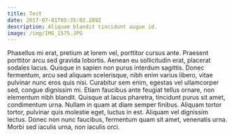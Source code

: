 ```yaml
---
title: Test
date: 2017-07-01T05:35:02.289Z
description: Aliquam blandit tincidunt augue id.
image: /img/IMG_1575.JPG
---
```

Phasellus mi erat, pretium at lorem vel, porttitor cursus ante. Praesent porttitor arcu sed gravida lobortis. Aenean eu sollicitudin erat, placerat sodales lacus. Quisque in sapien non purus interdum sagittis. Donec fermentum, arcu sed aliquam scelerisque, nibh enim varius libero, vitae pulvinar nunc eros quis nisi. Curabitur sem enim, egestas vel ullamcorper sed, congue dignissim mi. Etiam faucibus ante feugiat tellus ornare, non elementum nibh blandit. Quisque at lacus pharetra, tincidunt purus sit amet, condimentum urna. Nullam in quam at diam semper finibus. Aliquam tortor tortor, pulvinar quis molestie eget, luctus in est. Aliquam vel dignissim lectus. Donec non nunc faucibus, fermentum quam sit amet, venenatis urna. Morbi sed iaculis urna, non iaculis orci.

